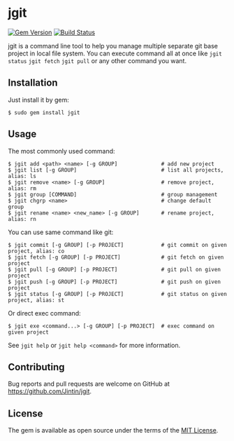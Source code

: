 # jgit

[![Gem Version](https://badge.fury.io/rb/jgit.svg)](http://badge.fury.io/rb/jgit)
[![Build Status](https://travis-ci.org/Jintin/jgit.svg?branch=master)](https://travis-ci.org/Jintin/jgit)

jgit is a command line tool to help you manage multiple separate git base project in local file system.
You can execute command all at once like `jgit status` `jgit fetch` `jgit pull` or any other command you want.

## Installation

Just install it by gem:

    $ sudo gem install jgit

## Usage

The most commonly used command:

    $ jgit add <path> <name> [-g GROUP]              # add new project
    $ jgit list [-g GROUP]                           # list all projects, alias: ls
    $ jgit remove <name> [-g GROUP]                  # remove project, alias: rm
    $ jgit group [COMMAND]                           # group management
    $ jgit chgrp <name>                              # change default group
    $ jgit rename <name> <new_name> [-g GROUP]       # rename project, alias: rn 

You can use same command like git:
    
    $ jgit commit [-g GROUP] [-p PROJECT]            # git commit on given project, alias: co
    $ jgit fetch [-g GROUP] [-p PROJECT]             # git fetch on given project
    $ jgit pull [-g GROUP] [-p PROJECT]              # git pull on given project
    $ jgit push [-g GROUP] [-p PROJECT]              # git push on given project
    $ jgit status [-g GROUP] [-p PROJECT]            # git status on given project, alias: st

Or direct exec command:
     
    $ jgit exe <command...> [-g GROUP] [-p PROJECT]  # exec command on given project
     
See `jgit help` or `jgit help <command>` for more information.

## Contributing

Bug reports and pull requests are welcome on GitHub at https://github.com/Jintin/jgit.

## License

The gem is available as open source under the terms of the [MIT License](http://opensource.org/licenses/MIT).

